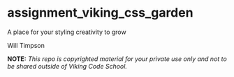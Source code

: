 assignment_viking_css_garden
============================

A place for your styling creativity to grow

Will Timpson

**NOTE:** *This repo is copyrighted material for your private use only and not to be shared outside of Viking Code School.*

